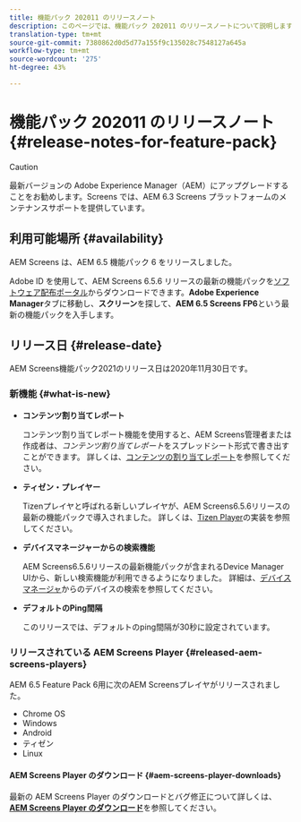 ```yaml
---
title: 機能パック 202011 のリリースノート
description: このページでは、機能パック 202011 のリリースノートについて説明します。
translation-type: tm+mt
source-git-commit: 7380862d0d5d77a155f9c135028c7548127a645a
workflow-type: tm+mt
source-wordcount: '275'
ht-degree: 43%

---
```



# 機能パック 202011 のリリースノート {#release-notes-for-feature-pack}

>[!CAUTION]
>最新バージョンの Adobe Experience Manager（AEM）にアップグレードすることをお勧めします。Screens では、AEM 6.3 Screens プラットフォームのメンテナンスサポートを提供しています。

## 利用可能場所 {#availability}

AEM Screens は、AEM 6.5 機能パック 6 をリリースしました。

Adobe ID を使用して、AEM Screens 6.5.6 リリースの最新の機能パックを[ソフトウェア配布ポータル](https://experience.adobe.com/#/downloads/content/software-distribution/en/aem.html)からダウンロードできます。**Adobe Experience Manager**&#x200B;タブに移動し、**スクリーン**&#x200B;を探して、**AEM 6.5 Screens FP6**&#x200B;という最新の機能パックを入手します。

## リリース日 {#release-date}

AEM Screens機能パック2021のリリース日は2020年11月30日です。

### 新機能 {#what-is-new}

* **コンテンツ割り当てレポート**

   コンテンツ割り当てレポート機能を使用すると、AEM Screens管理者または作成者は、*コンテンツ割り当てレポート*をスプレッドシート形式で書き出すことができます。
詳しくは、[コンテンツの割り当てレポート](/help/user-guide/content-assignment-report.md)を参照してください。


* **ティゼン・プレイヤー**

   Tizenプレイヤと呼ばれる新しいプレイヤが、AEM Screens6.5.6リリースの最新の機能パックで導入されました。
詳しくは、[Tizen Player](/help/user-guide/tizen-player.md)の実装を参照してください。

* **デバイスマネージャーからの検索機能**

   AEM Screens6.5.6リリースの最新機能パックが含まれるDevice Manager UIから、新しい検索機能が利用できるようになりました。
詳細は、[デバイスマネージャ](/help/user-guide/device-registration.md#search-device)からのデバイスの検索を参照してください。

* **デフォルトのPing間隔**

   このリリースでは、デフォルトのping間隔が30秒に設定されています。

### リリースされている AEM Screens Player {#released-aem-screens-players}

AEM 6.5 Feature Pack 6用に次のAEM Screensプレイヤがリリースされました。

* Chrome OS
* Windows
* Android
* ティゼン
* Linux

#### AEM Screens Player のダウンロード {#aem-screens-player-downloads}

最新の AEM Screens Player のダウンロードとバグ修正について詳しくは、**[AEM Screens Player のダウンロード](https://download.macromedia.com/screens/index.html)**&#x200B;を参照してください。
